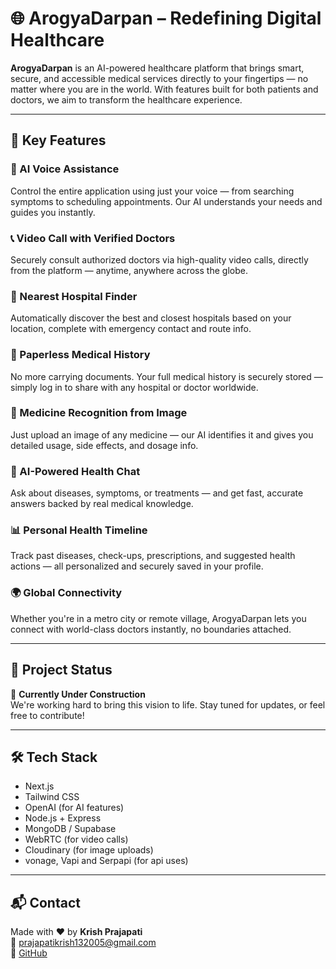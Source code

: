 # 🌐 ArogyaDarpan – Redefining Digital Healthcare

**ArogyaDarpan** is an AI-powered healthcare platform that brings smart, secure, and accessible medical services directly to your fingertips — no matter where you are in the world. With features built for both patients and doctors, we aim to transform the healthcare experience.

---

## 🚀 Key Features

### 🧠 AI Voice Assistance  
Control the entire application using just your voice — from searching symptoms to scheduling appointments. Our AI understands your needs and guides you instantly.

### 📞 Video Call with Verified Doctors  
Securely consult authorized doctors via high-quality video calls, directly from the platform — anytime, anywhere across the globe.

### 🏥 Nearest Hospital Finder  
Automatically discover the best and closest hospitals based on your location, complete with emergency contact and route info.

### 🧾 Paperless Medical History  
No more carrying documents. Your full medical history is securely stored — simply log in to share with any hospital or doctor worldwide.

### 🧬 Medicine Recognition from Image  
Just upload an image of any medicine — our AI identifies it and gives you detailed usage, side effects, and dosage info.

### 💬 AI-Powered Health Chat  
Ask about diseases, symptoms, or treatments — and get fast, accurate answers backed by real medical knowledge.

### 📊 Personal Health Timeline  
Track past diseases, check-ups, prescriptions, and suggested health actions — all personalized and securely saved in your profile.

### 🌍 Global Connectivity  
Whether you're in a metro city or remote village, ArogyaDarpan lets you connect with world-class doctors instantly, no boundaries attached.

---

## 📌 Project Status

🚧 **Currently Under Construction**  
We're working hard to bring this vision to life. Stay tuned for updates, or feel free to contribute!

---

## 🛠️ Tech Stack

- Next.js
- Tailwind CSS
- OpenAI (for AI features)
- Node.js + Express
- MongoDB / Supabase
- WebRTC (for video calls)
- Cloudinary (for image uploads)
- vonage, Vapi and Serpapi (for api uses)

---

## 📬 Contact

Made with ❤️ by **Krish Prajapati**  
📧 [prajapatikrish132005@gmail.com](mailto:prajapatikrish132005@gmail.com)  
🔗 [GitHub](https://github.com/Krishprajapati15)


